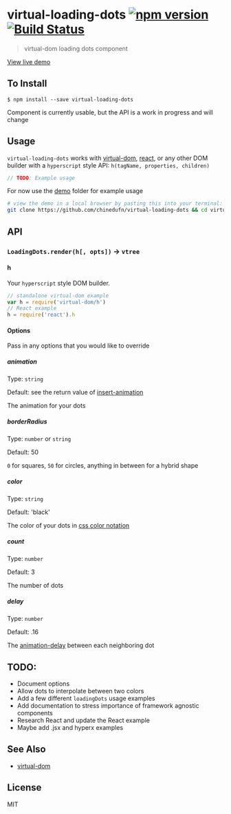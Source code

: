 virtual-loading-dots [![npm version](https://badge.fury.io/js/virtual-loading-dots.svg)](http://badge.fury.io/js/virtual-loading-dots) [![Build Status](https://travis-ci.org/chinedufn/virtual-loading-dots.svg?branch=master)](https://travis-ci.org/chinedufn/virtual-loading-dots)
===============

> virtual-dom loading dots component

[View live demo](http://chinedufn.github.io/virtual-loading-dots)

## To Install

```
$ npm install --save virtual-loading-dots
```

Component is currently usable, but the API is a work in progress and will change

## Usage

`virtual-loading-dots` works with [virtual-dom](https://github.com/Matt-Esch/virtual-dom),
[react](https://npmjs.com/package/react), or any other DOM builder with a `hyperscript` style
API: `h(tagName, properties, children)`

```js
// TODO: Example usage
```
For now use the [demo](/demo) folder for example usage

```sh
# view the demo in a local browser by pasting this into your terminal:
git clone https://github.com/chinedufn/virtual-loading-dots && cd virtual-loading-dots && npm install && npm run demo
```

## API

### `LoadingDots.render(h[, opts])` -> `vtree`

#### h

Your `hyperscript` style DOM builder.

```js
// standalone virtual-dom example
var h = require('virtual-dom/h')
// React example
h = require('react').h
```

#### Options

Pass in any options that you would like to override

##### animation

Type: `string`

Default: see the return value of [insert-animation](src/insert-animation.js#L33)

The animation for your dots

##### borderRadius

Type: `number` or `string`

Default: 50

`0` for squares, `50` for circles, anything in between for a hybrid shape

##### color

Type: `string`

Default: 'black'

The color of your dots in [css color notation](https://developer.mozilla.org/en-US/docs/Web/CSS/color)

##### count

Type: `number`

Default: 3

The number of dots

##### delay

Type: `number`

Default: .16

The [animation-delay](https://developer.mozilla.org/en-US/docs/Web/CSS/animation-delay) between each neighboring dot

## TODO:

- Document options
- Allow dots to interpolate between two colors
- Add a few different `loadingDots` usage examples
- Add documentation to stress importance of framework agnostic components
- Research React and update the  React example
- Maybe add .jsx and hyperx examples

## See Also

- [virtual-dom](https://github.com/Matt-Esch/virtual-dom)

## License

MIT
